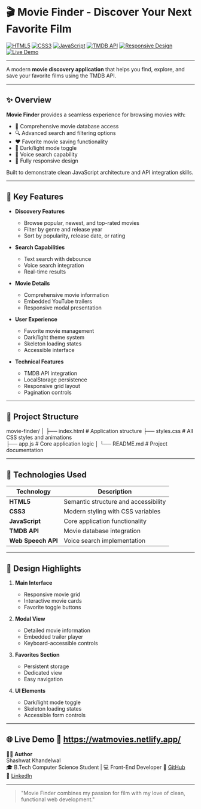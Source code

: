 # 🎬 Movie Finder - Discover Your Next Favorite Film

[![HTML5](https://img.shields.io/badge/HTML5-E34F26?style=for-the-badge&logo=html5&logoColor=white)](#)
[![CSS3](https://img.shields.io/badge/CSS3-1572B6?style=for-the-badge&logo=css3&logoColor=white)](#)
[![JavaScript](https://img.shields.io/badge/JavaScript-F7DF1E?style=for-the-badge&logo=javascript&logoColor=black)](#)
[![TMDB API](https://img.shields.io/badge/TMDB_API-01D277?style=for-the-badge&logo=themoviedatabase&logoColor=white)](#)
[![Responsive Design](https://img.shields.io/badge/Responsive-Design-00C896?style=for-the-badge)](#)
[![Live Demo](https://img.shields.io/badge/Live-Demo-ff69b4?style=for-the-badge&logo=github)](https://watmovies.netlify.app/)

---

A modern **movie discovery application** that helps you find, explore, and save your favorite films using the TMDB API.

---

## ✨ Overview

**Movie Finder** provides a seamless experience for browsing movies with:

- 🎥 Comprehensive movie database access
- 🔍 Advanced search and filtering options
- ❤️ Favorite movie saving functionality
- 🌙 Dark/light mode toggle
- 🎤 Voice search capability
- 📱 Fully responsive design

Built to demonstrate clean JavaScript architecture and API integration skills.

---

## 🔧 Key Features

- **Discovery Features**
  - Browse popular, newest, and top-rated movies
  - Filter by genre and release year
  - Sort by popularity, release date, or rating

- **Search Capabilities**
  - Text search with debounce
  - Voice search integration
  - Real-time results

- **Movie Details**
  - Comprehensive movie information
  - Embedded YouTube trailers
  - Responsive modal presentation

- **User Experience**
  - Favorite movie management
  - Dark/light theme system
  - Skeleton loading states
  - Accessible interface

- **Technical Features**
  - TMDB API integration
  - LocalStorage persistence
  - Responsive grid layout
  - Pagination controls

---

## 📁 Project Structure

movie-finder/
│
├── index.html       # Application structure
├── styles.css       # All CSS styles and animations  
├── app.js           # Core application logic
│
└── README.md        # Project documentation

---

## 🧠 Technologies Used

| Technology        | Description                                |
|-------------------|--------------------------------------------|
| **HTML5**         | Semantic structure and accessibility      |
| **CSS3**          | Modern styling with CSS variables         |
| **JavaScript**    | Core application functionality           |
| **TMDB API**      | Movie database integration               |
| **Web Speech API**| Voice search implementation              |

---

## 🎨 Design Highlights

1. **Main Interface**
   - Responsive movie grid
   - Interactive movie cards
   - Favorite toggle buttons

2. **Modal View**
   - Detailed movie information
   - Embedded trailer player
   - Keyboard-accessible controls

3. **Favorites Section**
   - Persistent storage
   - Dedicated view
   - Easy navigation

4. **UI Elements**
   - Dark/light mode toggle
   - Skeleton loading states
   - Accessible form controls


---
🌐 Live Demo
🔗 https://watmovies.netlify.app/
---


🧑‍💻 **Author**  
Shashwat Khandelwal  
🎓 B.Tech Computer Science Student | 💻 Front-End Developer 
🔗 [GitHub](https://github.com/SHASHWAT13244)  
🔗 [LinkedIn](https://www.linkedin.com/in/shashwat-khandelwal-a0564532b/)  

---

> "Movie Finder combines my passion for film with my love of clean, functional web development."
